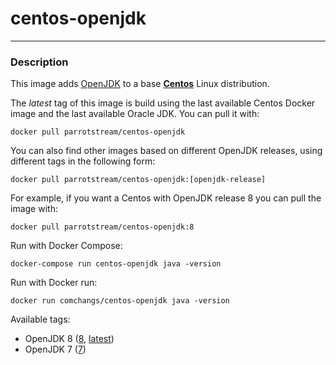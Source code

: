 # **centos-openjdk**
___

### Description

This image adds [OpenJDK](http://openjdk.java.net/) to a base [**Centos**](https://hub.docker.com/r/centos/centos/) Linux distribution.

The *latest* tag of this image is build using the last available Centos Docker image and the last available Oracle JDK.
You can pull it with:

    docker pull parrotstream/centos-openjdk


You can also find other images based on different OpenJDK releases, using different tags in the following form:

    docker pull parrotstream/centos-openjdk:[openjdk-release]


For example, if you want a Centos with OpenJDK release 8 you can pull the image with:

    docker pull parrotstream/centos-openjdk:8


Run with Docker Compose:

    docker-compose run centos-openjdk java -version


Run with Docker run:

    docker run comchangs/centos-openjdk java -version


Available tags:

- OpenJDK 8 ([8](https://github.com/comchangs/docker-centos-openjdk/blob/8/Dockerfile), [latest](https://github.com/comchangs/docker-centos-openjdk/blob/latest/Dockerfile))
- OpenJDK 7 ([7](https://github.com/comchangs/docker-centos-openjdk/blob/7/Dockerfile))
